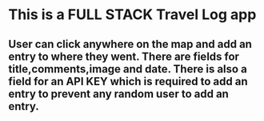 # This is a FULL STACK Travel Log app

## User can click anywhere on the map and add an entry to where they went. There are fields for title,comments,image and date. There is also a field for an API KEY which is required to add an entry to prevent any random user to add an entry.
